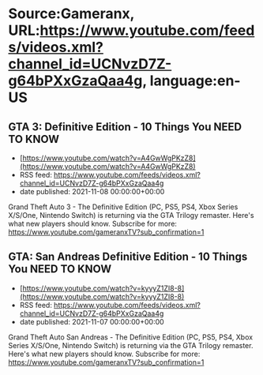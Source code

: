 # Source:Gameranx, URL:https://www.youtube.com/feeds/videos.xml?channel_id=UCNvzD7Z-g64bPXxGzaQaa4g, language:en-US

## GTA 3: Definitive Edition - 10 Things You NEED TO KNOW
 - [https://www.youtube.com/watch?v=A4GwWgPKzZ8](https://www.youtube.com/watch?v=A4GwWgPKzZ8)
 - RSS feed: https://www.youtube.com/feeds/videos.xml?channel_id=UCNvzD7Z-g64bPXxGzaQaa4g
 - date published: 2021-11-08 00:00:00+00:00

Grand Theft Auto 3 - The Definitive Edition (PC, PS5, PS4, Xbox Series X/S/One, Nintendo Switch) is returning via the GTA Trilogy remaster. Here's what new players should know.
Subscribe for more: https://www.youtube.com/gameranxTV?sub_confirmation=1

## GTA: San Andreas Definitive Edition - 10 Things You NEED TO KNOW
 - [https://www.youtube.com/watch?v=kyyyZ1ZI8-8](https://www.youtube.com/watch?v=kyyyZ1ZI8-8)
 - RSS feed: https://www.youtube.com/feeds/videos.xml?channel_id=UCNvzD7Z-g64bPXxGzaQaa4g
 - date published: 2021-11-07 00:00:00+00:00

Grand Theft Auto San Andreas - The Definitive Edition (PC, PS5, PS4, Xbox Series X/S/One, Nintendo Switch) is returning via the GTA Trilogy remaster. Here's what new players should know.
Subscribe for more: https://www.youtube.com/gameranxTV?sub_confirmation=1

